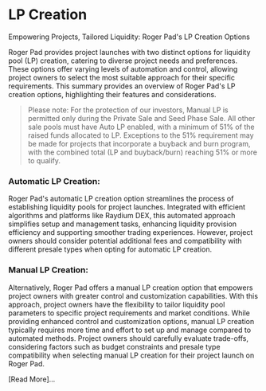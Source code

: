 # LP Creation

Empowering Projects, Tailored Liquidity: Roger Pad's LP Creation Options

Roger Pad provides project launches with two distinct options for liquidity pool (LP) creation, catering to diverse project needs and preferences. These options offer varying levels of automation and control, allowing project owners to select the most suitable approach for their specific requirements. This summary provides an overview of Roger Pad's LP creation options, highlighting their features and considerations.

> Please note: For the protection of our investors, Manual LP is permitted only during the Private Sale and Seed Phase Sale. All other sale pools must have Auto LP enabled, with a minimum of 51% of the raised funds allocated to LP. Exceptions to the 51% requirement may be made for projects that incorporate a buyback and burn program, with the combined total (LP and buyback/burn) reaching 51% or more to qualify.

### &#x20;Automatic LP Creation:

Roger Pad's automatic LP creation option streamlines the process of establishing liquidity pools for project launches. Integrated with efficient algorithms and platforms like Raydium DEX, this automated approach simplifies setup and management tasks, enhancing liquidity provision efficiency and supporting smoother trading experiences. However, project owners should consider potential additional fees and compatibility with different presale types when opting for automatic LP creation.

### &#x20;Manual LP Creation:

Alternatively, Roger Pad offers a manual LP creation option that empowers project owners with greater control and customization capabilities. With this approach, project owners have the flexibility to tailor liquidity pool parameters to specific project requirements and market conditions. While providing enhanced control and customization options, manual LP creation typically requires more time and effort to set up and manage compared to automated methods. Project owners should carefully evaluate trade-offs, considering factors such as budget constraints and presale type compatibility when selecting manual LP creation for their project launch on Roger Pad.



\[Read More]...
